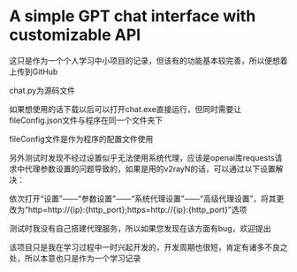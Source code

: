 # A simple GPT chat interface with customizable API
这只是作为一个个人学习中小项目的记录，但该有的功能基本较完善，所以便想着上传到GitHub


chat.py为源码文件

如果想使用的话下载以后可以打开chat.exe直接运行，但同时需要让fileConfig.json文件与程序在同一个文件夹下

fileConfig文件是作为程序的配置文件使用


另外测试时发现不经过设置似乎无法使用系统代理，应该是openai库requests请求中代理参数设置的问题导致的，如果是用的v2rayN的话，可以通过以下设置解决：

依次打开“设置”——“参数设置”——“系统代理设置”——“高级代理设置”，将其更改为“http=http://{ip}:{http_port};https=http://{ip}:{http_port}”选项


测试时我没有自己搭建代理服务，所以如果您发现在该方面有bug，欢迎提出

该项目只是我在学习过程中一时兴起开发的，开发周期也很短，肯定有诸多不良之处，所以本意也只是作为一个学习记录
